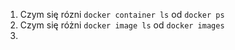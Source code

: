 1. Czym się rózni `docker container ls`  od  `docker ps`
2. Czym się różni `docker image ls` od `docker images`
3. 
